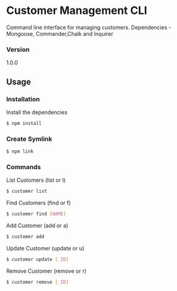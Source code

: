 # Customer Management CLI

Command line interface for managing customers. 
Dependencies - Mongoose, Commander,Chalk and Inquirer

### Version
1.0.0

## Usage

### Installation

Install the dependencies

```sh
$ npm install
```

### Create Symlink

```sh
$ npm link
```

### Commands

List Customers (list or l)
```sh
$ customer list
```

Find Customers (find or f)
```sh
$ customer find [NAME]
```

Add Customer (add or a)
```sh
$ customer add
```

Update Customer (update or u)
```sh
$ customer update [_ID]
```

Remove Customer (remove or r)
```sh
$ customer remove [_ID]
```
